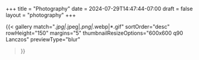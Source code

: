 +++
title = "Photography"
date = 2024-07-29T14:47:44-07:00
draft = false
layout = "photography"
+++

{{< gallery
    match="*.jpg|*.jpeg|*.png|*.webp|*.gif"
    sortOrder="desc"
    rowHeight="150"
    margins="5"
    thumbnailResizeOptions="600x600 q90 Lanczos"
    previewType="blur"
>}}
